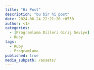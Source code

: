 ```yaml
---
title: "Hi Post"
description: "bu bir hi post"
date: 2024-08-24 22:21:20 +0530
author: <1>
categories:
  - [Programlama Dilleri Giriş Seviye]
  - Ruby
tags:
  - Ruby
  - Programlama
published: true
media_subpath: /assets/
---
```

